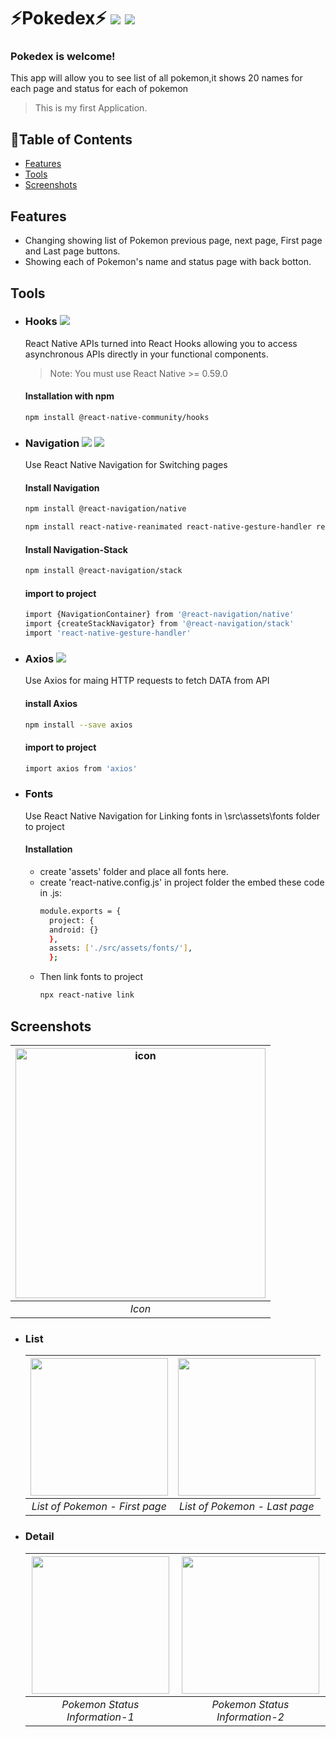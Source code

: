 # :zap:Pokedex:zap: ![](https://img.shields.io/badge/npm-6.14.6-green.svg) ![](https://img.shields.io/badge/ReactNative-2.0.1-blue.svg)
### Pokedex is welcome! 
  This app will allow you to see list of all pokemon,it shows 20 names for each page and status for each of pokemon
  > This is my first Application.

## :pushpin:Table of Contents
- [Features](#features)
- [Tools](#Tools)
- [Screenshots](#screenshots)


## Features
- Changing showing list of Pokemon previous page, next page, First page and Last page buttons.
- Showing each of Pokemon's name and status page with back botton.

## Tools
- ### Hooks ![](https://img.shields.io/badge/Hooks-2.6.0-orange.svg)
  React Native APIs turned into React Hooks allowing you to access asynchronous APIs directly in your functional components.
  
  > Note: You must use React Native >= 0.59.0
  #### Installation with npm
  ```sh
  npm install @react-native-community/hooks
  ```
- ### Navigation ![](https://img.shields.io/badge/Navigation-5.7.3-purple.svg) ![](https://img.shields.io/badge/NavigationStack-5.9.0-red.svg)
  Use React Native Navigation for Switching pages
  #### Install Navigation 
  ```sh
  npm install @react-navigation/native
  ```
  ```sh
  npm install react-native-reanimated react-native-gesture-handler react-native-screens react-native-safe-area-context @react-native-community/masked-view
  ```
  #### Install Navigation-Stack 
  ```sh
  npm install @react-navigation/stack
  ```
  #### import to project
  ```sh
  import {NavigationContainer} from '@react-navigation/native'
  import {createStackNavigator} from '@react-navigation/stack'
  import 'react-native-gesture-handler'
  ```
- ### Axios ![](https://img.shields.io/badge/Axios-0.20.0-lightgrey.svg)
  Use Axios for maing HTTP requests to fetch DATA from API
  #### install Axios
  ```sh
  npm install --save axios
  ```
  #### import to project
  ```sh
  import axios from 'axios'
  ```
- ### Fonts
  Use React Native Navigation for Linking fonts in \src\assets\fonts folder to project
  #### Installation
  - create 'assets' folder and place all fonts here.
  - create 'react-native.config.js' in project folder the embed these code in .js:
    ```sh
    module.exports = {
      project: {
      android: {}
      },
      assets: ['./src/assets/fonts/'],
      };
    ```
  - Then link fonts to project
    ```sh
    npx react-native link
    ```

## Screenshots
  |<img src="https://i.ibb.co/cwJZqXV/icon.jpg" alt="icon" style="width: 400px;"/>|
  |:--:|
  | *Icon* |

- ### List
  |<img src="https://i.ibb.co/Fw9hR6j/list.jpg" width="220px"></img>|<img src="https://i.ibb.co/P6X0LRK/last-list.jpg" width="220px" ></img>|
  |:--:|:--:|
  | *List of Pokemon - First page* | *List of Pokemon - Last page* |

- ### Detail 
  |<img src="https://i.ibb.co/pZJ6FXC/status.jpg" width="220px"></img>|<img src="https://i.ibb.co/C07ppQ4/status2.jpg" width="220px" ></img>|
  |:--:|:--:|
  | *Pokemon Status Information-1* | *Pokemon Status Information-2* |
  
